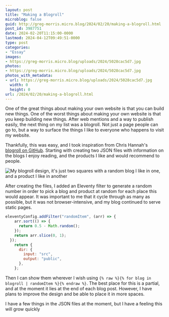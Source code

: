 ```yaml
---
layout: post
title: "Making a Blogroll"
microblog: false
guid: http://greg-morris.micro.blog/2024/02/20/making-a-blogroll.html
post_id: 3987751
date: 2024-02-20T11:15:00-0000
lastmod: 2024-04-12T09:49:51-0000
type: post
categories:
- "Essay"
images:
- https://greg-morris.micro.blog/uploads/2024/5028cac5d7.jpg
photos:
- https://greg-morris.micro.blog/uploads/2024/5028cac5d7.jpg
photos_with_metadata:
- url: https://greg-morris.micro.blog/uploads/2024/5028cac5d7.jpg
  width: 0
  height: 0
url: /2024/02/20/making-a-blogroll.html
---
```

One of the great things about making your own website is that you can build new things. One of the worst things about making your own website is that you keep building new things. After web mentions and a way to publish easily, the next thing on my list was a blogroll. Not just a page people can go to, but a way to surface the things I like to everyone who happens to visit my website.

Thankfully, this was easy, and I took inspiration from Chris Hannah's [blogroll on GitHub](https://github.com/chrishannah/blogroll.js). Starting with creating two JSON files with information on the blogs I enjoy reading, and the products I like and would recommend to people.

![My blogroll design, it's just two squares with a random blog I like in one, and a product I like in another](https://greg-morris.micro.blog/uploads/2024/5028cac5d7.jpg)

After creating the files, I added an Eleventy filter to generate a random number in order to pick a blog and product at random for each place this would appear. It was important to me that it cycle through as many as possible, but it was not browser-intensive, and my blog continued to serve static pages.

```js
eleventyConfig.addFilter("randomItem", (arr) => {
    arr.sort(() => {
      return 0.5 - Math.random();
    });
    return arr.slice(0, 1);
  });
    return {
      dir: {
        input: "src",
        output: "public",
      },
    };
```

Then I can show them wherever I wish using `{% raw %}{% for blog in blogroll | randomItem %}{% endraw %}`. The best place for this is a partial, and at the moment it lies at the end of each blog post. However, I have plans to improve the design and be able to place it in more spaces.

I have a few things in the JSON files at the moment, but I have a feeling this will grow quickly
